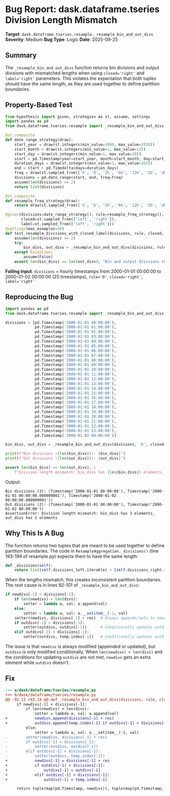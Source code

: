# Bug Report: dask.dataframe.tseries Division Length Mismatch

**Target**: `dask.dataframe.tseries.resample._resample_bin_and_out_divs`
**Severity**: Medium
**Bug Type**: Logic
**Date**: 2025-09-25

## Summary

The `_resample_bin_and_out_divs` function returns bin divisions and output divisions with mismatched lengths when using `closed='right'` and `label='right'` parameters. This violates the expectation that both tuples should have the same length, as they are used together to define partition boundaries.

## Property-Based Test

```python
from hypothesis import given, strategies as st, assume, settings
import pandas as pd
from dask.dataframe.tseries.resample import _resample_bin_and_out_divs

@st.composite
def date_range_strategy(draw):
    start_year = draw(st.integers(min_value=2000, max_value=2020))
    start_month = draw(st.integers(min_value=1, max_value=12))
    start_day = draw(st.integers(min_value=1, max_value=28))
    start = pd.Timestamp(year=start_year, month=start_month, day=start_day)
    duration_days = draw(st.integers(min_value=1, max_value=365))
    end = start + pd.Timedelta(days=duration_days)
    freq = draw(st.sampled_from(['h', 'D', '2h', '6h', '12h', '2D', '3D']))
    divisions = pd.date_range(start, end, freq=freq)
    assume(len(divisions) >= 2)
    return list(divisions)

@st.composite
def resample_freq_strategy(draw):
    return draw(st.sampled_from(['h', 'D', '2h', '6h', '12h', '2D', '3D', 'W']))

@given(divisions=date_range_strategy(), rule=resample_freq_strategy(),
       closed=st.sampled_from(['left', 'right']),
       label=st.sampled_from(['left', 'right']))
@settings(max_examples=50)
def test_resample_divisions_with_closed_label(divisions, rule, closed, label):
    assume(len(divisions) >= 2)
    try:
        bin_divs, out_divs = _resample_bin_and_out_divs(divisions, rule, closed=closed, label=label)
    except Exception:
        assume(False)
    assert len(bin_divs) == len(out_divs), "Bin and output divisions should have same length"
```

**Failing input**: `divisions` = hourly timestamps from 2000-01-01 00:00:00 to 2000-01-02 00:00:00 (25 timestamps), `rule='D'`, `closed='right'`, `label='right'`

## Reproducing the Bug

```python
import pandas as pd
from dask.dataframe.tseries.resample import _resample_bin_and_out_divs

divisions = [pd.Timestamp('2000-01-01 00:00:00'),
             pd.Timestamp('2000-01-01 01:00:00'),
             pd.Timestamp('2000-01-01 02:00:00'),
             pd.Timestamp('2000-01-01 03:00:00'),
             pd.Timestamp('2000-01-01 04:00:00'),
             pd.Timestamp('2000-01-01 05:00:00'),
             pd.Timestamp('2000-01-01 06:00:00'),
             pd.Timestamp('2000-01-01 07:00:00'),
             pd.Timestamp('2000-01-01 08:00:00'),
             pd.Timestamp('2000-01-01 09:00:00'),
             pd.Timestamp('2000-01-01 10:00:00'),
             pd.Timestamp('2000-01-01 11:00:00'),
             pd.Timestamp('2000-01-01 12:00:00'),
             pd.Timestamp('2000-01-01 13:00:00'),
             pd.Timestamp('2000-01-01 14:00:00'),
             pd.Timestamp('2000-01-01 15:00:00'),
             pd.Timestamp('2000-01-01 16:00:00'),
             pd.Timestamp('2000-01-01 17:00:00'),
             pd.Timestamp('2000-01-01 18:00:00'),
             pd.Timestamp('2000-01-01 19:00:00'),
             pd.Timestamp('2000-01-01 20:00:00'),
             pd.Timestamp('2000-01-01 21:00:00'),
             pd.Timestamp('2000-01-01 22:00:00'),
             pd.Timestamp('2000-01-01 23:00:00'),
             pd.Timestamp('2000-01-02 00:00:00')]

bin_divs, out_divs = _resample_bin_and_out_divs(divisions, 'D', closed='right', label='right')

print(f"Bin divisions ({len(bin_divs)}): {bin_divs}")
print(f"Out divisions ({len(out_divs)}): {out_divs}")

assert len(bin_divs) == len(out_divs), \
    f"Division length mismatch: bin_divs has {len(bin_divs)} elements, out_divs has {len(out_divs)} elements"
```

Output:
```
Bin divisions (3): (Timestamp('2000-01-01 00:00:00'), Timestamp('2000-01-01 00:00:00.000000001'), Timestamp('2000-01-02 00:00:00.000000001'))
Out divisions (2): (Timestamp('2000-01-01 00:00:00'), Timestamp('2000-01-02 00:00:00'))
AssertionError: Division length mismatch: bin_divs has 3 elements, out_divs has 2 elements
```

## Why This Is A Bug

The function returns two tuples that are meant to be used together to define partition boundaries. The code in `ResampleAggregation._divisions()` (line 193-194 of resample.py) expects them to have the same length:

```python
def _divisions(self):
    return list(self.divisions_left.iterable) + [self.divisions_right.iterable[-1]]
```

When the lengths mismatch, this creates inconsistent partition boundaries. The root cause is in lines 92-101 of `_resample_bin_and_out_divs`:

```python
if newdivs[-1] < divisions[-1]:
    if len(newdivs) < len(divs):
        setter = lambda a, val: a.append(val)
    else:
        setter = lambda a, val: a.__setitem__(-1, val)
    setter(newdivs, divisions[-1] + res)  # Always appends/sets to newdivs
    if outdivs[-1] > divisions[-1]:
        setter(outdivs, outdivs[-1])      # Conditionally updates outdivs
    elif outdivs[-1] < divisions[-1]:
        setter(outdivs, temp.index[-1])   # Conditionally updates outdivs
```

The issue is that `newdivs` is always modified (appended or updated), but `outdivs` is only modified conditionally. When `len(newdivs) < len(divs)` and the conditions for updating `outdivs` are not met, `newdivs` gets an extra element while `outdivs` doesn't.

## Fix

```diff
--- a/dask/dataframe/tseries/resample.py
+++ b/dask/dataframe/tseries/resample.py
@@ -92,11 +92,14 @@ def _resample_bin_and_out_divs(divisions, rule, closed="left", label="left"):
     if newdivs[-1] < divisions[-1]:
         if len(newdivs) < len(divs):
             setter = lambda a, val: a.append(val)
+            newdivs.append(divisions[-1] + res)
+            outdivs.append(temp.index[-1] if outdivs[-1] < divisions[-1] else outdivs[-1])
         else:
             setter = lambda a, val: a.__setitem__(-1, val)
-        setter(newdivs, divisions[-1] + res)
-        if outdivs[-1] > divisions[-1]:
-            setter(outdivs, outdivs[-1])
-        elif outdivs[-1] < divisions[-1]:
-            setter(outdivs, temp.index[-1])
+            newdivs[-1] = divisions[-1] + res
+            if outdivs[-1] > divisions[-1]:
+                outdivs[-1] = outdivs[-1]
+            elif outdivs[-1] < divisions[-1]:
+                outdivs[-1] = temp.index[-1]

     return tuple(map(pd.Timestamp, newdivs)), tuple(map(pd.Timestamp, outdivs))
```